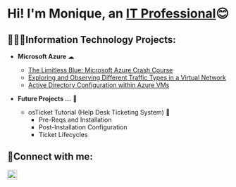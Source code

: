 <h1>Hi! I'm Monique, an <a href="https://www.linkedin.com/in/eugena-small-26b705109/">IT Professional</a>😊</h1>
<h2> 👩🏻‍💻Information Technology Projects:</h2>

- <b>Microsoft Azure</b> ☁
  - [The Limitless Blue: Microsoft Azure Crash Course](https://github.com/EMoniSmall/azurecrashcourse)
  - [Exploring and Observing Different Traffic Types in a Virtual Network](https://github.com/EMoniSmall/VMActivities)
  - [Active Directory Configuration within Azure VMs](https://github.com/EMoniSmall/ad-configure)
    
- <b>Future Projects ...</b> 🔮
  - osTicket Tutorial (Help Desk Ticketing System) 🦘
      - Pre-Reqs and Installation
      - Post-Installation Configuration
      - Ticket Lifecycles

<h2>🤳Connect with me:</h2>

[<img align="left" alt="Josh | LinkedIn" width="22px" src="https://cdn.jsdelivr.net/npm/simple-icons@v3/icons/linkedin.svg" />][linkedin]

[linkedin]: https://www.linkedin.com/in/eugena-small-26b705109/
